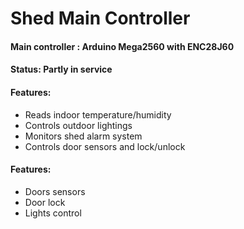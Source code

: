 # Shed Main Controller

#### Main controller : Arduino Mega2560 with ENC28J60
#### Status: Partly in service

#### Features:
- Reads indoor temperature/humidity
- Controls outdoor lightings
- Monitors shed alarm system
- Controls door sensors and lock/unlock

#### Features:
- Doors sensors
- Door lock
- Lights control